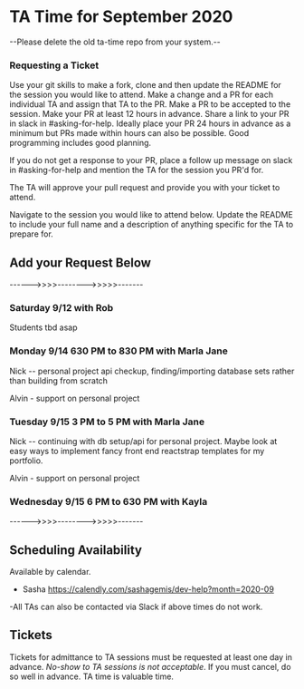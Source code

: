 # TA Time for September 2020

--Please delete the old ta-time repo from your system.--

### Requesting a Ticket

Use your git skills to make a fork, clone and then update the README for the session you would like to attend. Make a change and a PR for each individual TA and assign that TA to the PR. Make a PR to be accepted to the session. Make your PR at least 12 hours in advance. Share a link to your PR in slack in #asking-for-help. Ideally place your PR 24 hours in advance as a minimum but PRs made within hours can also be possible. Good programming includes good planning.

If you do not get a response to your PR, place a follow up message on slack in #asking-for-help and mention the TA for the session you PR'd for.

The TA will approve your pull request and provide you with your ticket to attend.

Navigate to the session you would like to attend below.
Update the README to include your full name and a description of anything specific for the TA to prepare for.

## Add your Request Below

------>>>>-------->>>>>-------

### Saturday 9/12 with Rob

Students tbd asap

### Monday 9/14 630 PM to 830 PM with Marla Jane

Nick -- personal project api checkup, finding/importing database sets rather than building from scratch

Alvin - support on personal project

### Tuesday 9/15 3 PM to 5 PM with Marla Jane

Nick -- continuing with db setup/api for personal project. Maybe look at easy ways to implement fancy front end reactstrap templates for my portfolio.

Alvin - support on personal project

### Wednesday 9/15 6 PM to 630 PM with Kayla

------>>>>-------->>>>>-------

## Scheduling Availability

Available by calendar.

- Sasha https://calendly.com/sashagemis/dev-help?month=2020-09

-All TAs can also be contacted via Slack if above times do not work.

## Tickets

Tickets for admittance to TA sessions must be requested at least one day in advance. *No-show to TA sessions is not acceptable*. If you must cancel, do so well in advance. TA time is valuable time.